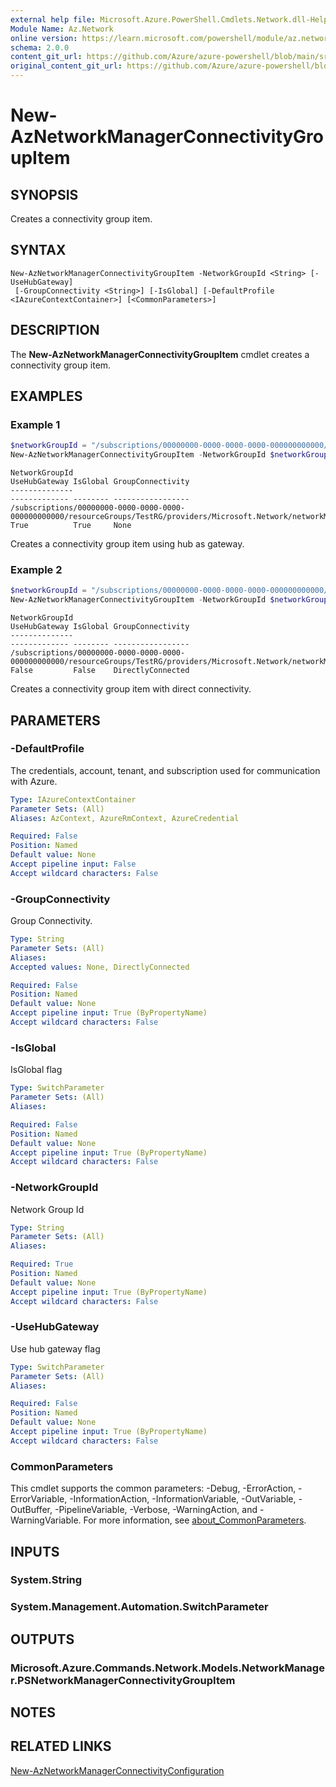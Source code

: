 ```yaml
---
external help file: Microsoft.Azure.PowerShell.Cmdlets.Network.dll-Help.xml
Module Name: Az.Network
online version: https://learn.microsoft.com/powershell/module/az.network/new-aznetworkmanagerconnectivitygroupitem
schema: 2.0.0
content_git_url: https://github.com/Azure/azure-powershell/blob/main/src/Network/Network/help/New-AzNetworkManagerConnectivityGroupItem.md
original_content_git_url: https://github.com/Azure/azure-powershell/blob/main/src/Network/Network/help/New-AzNetworkManagerConnectivityGroupItem.md
---
```


# New-AzNetworkManagerConnectivityGroupItem

## SYNOPSIS
Creates a connectivity group item.

## SYNTAX

```
New-AzNetworkManagerConnectivityGroupItem -NetworkGroupId <String> [-UseHubGateway]
 [-GroupConnectivity <String>] [-IsGlobal] [-DefaultProfile <IAzureContextContainer>] [<CommonParameters>]
```

## DESCRIPTION
The **New-AzNetworkManagerConnectivityGroupItem** cmdlet creates a connectivity group item.

## EXAMPLES

### Example 1
```powershell
$networkGroupId = "/subscriptions/00000000-0000-0000-0000-000000000000/resourceGroups/TestRG/providers/Microsoft.Network/networkManagers/TestNMName/networkGroups/TestGroup"
New-AzNetworkManagerConnectivityGroupItem -NetworkGroupId $networkGroupId -UseHubGateway -GroupConnectivity "None" -IsGlobal 
```
```output
NetworkGroupId                                                                                                                                           UseHubGateway IsGlobal GroupConnectivity
--------------                                                                                                                                           ------------- -------- -----------------
/subscriptions/00000000-0000-0000-0000-000000000000/resourceGroups/TestRG/providers/Microsoft.Network/networkManagers/TestNMName/networkGroups/TestGroup True          True     None
```
Creates a connectivity group item using hub as gateway.

### Example 2
```powershell
$networkGroupId = "/subscriptions/00000000-0000-0000-0000-000000000000/resourceGroups/TestRG/providers/Microsoft.Network/networkManagers/TestNMName/networkGroups/TestGroup"
New-AzNetworkManagerConnectivityGroupItem -NetworkGroupId $networkGroupId -GroupConnectivity "DirectlyConnected" 
```
```output
NetworkGroupId                                                                                                                                           UseHubGateway IsGlobal GroupConnectivity
--------------                                                                                                                                           ------------- -------- -----------------
/subscriptions/00000000-0000-0000-0000-000000000000/resourceGroups/TestRG/providers/Microsoft.Network/networkManagers/TestNMName/networkGroups/TestGroup False         False    DirectlyConnected
```
Creates a connectivity group item with direct connectivity.

## PARAMETERS

### -DefaultProfile
The credentials, account, tenant, and subscription used for communication with Azure.

```yaml
Type: IAzureContextContainer
Parameter Sets: (All)
Aliases: AzContext, AzureRmContext, AzureCredential

Required: False
Position: Named
Default value: None
Accept pipeline input: False
Accept wildcard characters: False
```

### -GroupConnectivity
Group Connectivity.

```yaml
Type: String
Parameter Sets: (All)
Aliases:
Accepted values: None, DirectlyConnected

Required: False
Position: Named
Default value: None
Accept pipeline input: True (ByPropertyName)
Accept wildcard characters: False
```

### -IsGlobal
IsGlobal flag

```yaml
Type: SwitchParameter
Parameter Sets: (All)
Aliases:

Required: False
Position: Named
Default value: None
Accept pipeline input: True (ByPropertyName)
Accept wildcard characters: False
```

### -NetworkGroupId
Network Group Id

```yaml
Type: String
Parameter Sets: (All)
Aliases:

Required: True
Position: Named
Default value: None
Accept pipeline input: True (ByPropertyName)
Accept wildcard characters: False
```

### -UseHubGateway
Use hub gateway flag

```yaml
Type: SwitchParameter
Parameter Sets: (All)
Aliases:

Required: False
Position: Named
Default value: None
Accept pipeline input: True (ByPropertyName)
Accept wildcard characters: False
```

### CommonParameters
This cmdlet supports the common parameters: -Debug, -ErrorAction, -ErrorVariable, -InformationAction, -InformationVariable, -OutVariable, -OutBuffer, -PipelineVariable, -Verbose, -WarningAction, and -WarningVariable. For more information, see [about_CommonParameters](http://go.microsoft.com/fwlink/?LinkID=113216).

## INPUTS

### System.String

### System.Management.Automation.SwitchParameter

## OUTPUTS

### Microsoft.Azure.Commands.Network.Models.NetworkManager.PSNetworkManagerConnectivityGroupItem

## NOTES

## RELATED LINKS
[New-AzNetworkManagerConnectivityConfiguration](./New-AzNetworkManagerConnectivityConfiguration.md)